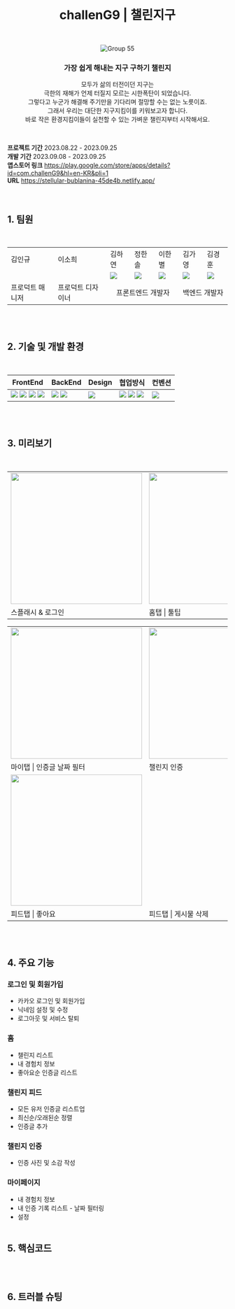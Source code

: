 <div align=center>
  
  # challenG9  |  챌린지구
  <br>
  
  ![Group 55](https://github.com/whatever-mentoring/Dopamine_Frontend/assets/108985221/4afa28c1-239a-421e-87f1-81c14c7d8e26)
  ### 가장 쉽게 해내는 지구 구하기 챌린지
  모두가 삶의 터전이던 지구는<br>
  극한의 재해가 언제 터질지 모르는 시한폭탄이 되었습니다.<br>
  그렇다고 누군가 해결해 주기만을 기다리며 절망할 수는 없는 노릇이죠.<br>
  그래서 우리는 대단한 지구지킴이를 키워보고자 합니다.<br>
  바로 작은 환경지킴이들이 실천할 수 있는 가벼운 챌린지부터 시작해서요.<br>
</div>
<br>

**프로젝트 기간** 2023.08.22 - 2023.09.25<br>
**개발 기간** 2023.09.08 - 2023.09.25<br>
**앱스토어 링크** https://play.google.com/store/apps/details?id=com.challenG9&hl=en-KR&pli=1<br>
**URL** https://stellular-bublanina-45de4b.netlify.app/
<br>
<br>
<br>

## 1. 팀원

<br>
<table>
  <tr>
    <td> 김인규 </td>
    <td> 이소희 </td>
    <td> 김하연 </td>
    <td> 정한솔 </td>
    <td> 이한별 </td>
    <td> 김가영 </td>
    <td> 김경훈 </td>
  </tr>
  <tr>
    <td></td>
    <td></td>
    <td><a href="https://github.com/KimHayeon1"><img src="https://img.shields.io/badge/GitHub-181717?style=flat&logo=GitHub&logoColor=white"/></a></td>
    <td><a href="https://github.com/Jhsol3077"><img src="https://img.shields.io/badge/GitHub-181717?style=flat&logo=GitHub&logoColor=white"/></a></td>
    <td><a href="https://github.com/sb-77"><img src="https://img.shields.io/badge/GitHub-181717?style=flat&logo=GitHub&logoColor=white"/></a></td>
    <td><a href="https://github.com/gabang2"><img src="https://img.shields.io/badge/GitHub-181717?style=flat&logo=GitHub&logoColor=white"/></a></td>
    <td><a href="https://github.com/KarmaPol"><img src="https://img.shields.io/badge/GitHub-181717?style=flat&logo=GitHub&logoColor=white"/></a></td>
  </tr>
  <tr>
    <td> 프로덕트 매니저 </td>
    <td> 프로덕트 디자이너 </td>
    <td colspan="3" style="text-align: center;"> 프론트엔드 개발자</td>
    <td colspan="2"> 백엔드 개발자 </td>
  </tr>
</table>
<br>
<br>

## 2. 기술 및 개발 환경

<br>

| FrontEnd                                                                                                                                                                                                                                                                                                                                                                                                                                              | BackEnd                                                                                                                                                                                      | Design                                                                                             | 협업방식                                                                                                                                                                                                                                                                                                             | 컨벤션                                                                                                       |
| ----------------------------------------------------------------------------------------------------------------------------------------------------------------------------------------------------------------------------------------------------------------------------------------------------------------------------------------------------------------------------------------------------------------------------------------------------- | -------------------------------------------------------------------------------------------------------------------------------------------------------------------------------------------- | -------------------------------------------------------------------------------------------------- | -------------------------------------------------------------------------------------------------------------------------------------------------------------------------------------------------------------------------------------------------------------------------------------------------------------------- | ------------------------------------------------------------------------------------------------------------ |
| <img src="https://img.shields.io/badge/React-61DAFB?style=flat-square&logo=React&logoColor=black"> <img src="https://img.shields.io/badge/ReactNative-61DAFB?style=flat-square&logo=React&logoColor=black"> <img src="https://img.shields.io/badge/styledcomponents-CC6699?style=flat-square&logo=styledcomponents&logoColor=white"> <img src="https://img.shields.io/badge/JavaScript-F7DF1E.svg?style=flat-square&logo=JavaScript&logoColor=black"> | <img src="https://img.shields.io/badge/RESTful API-02B550.svg?style=flat-square"> <img src="https://img.shields.io/badge/Swagger-85EA2D.svg?style=flat-square&logo=Swagger&logoColor=black"> | <img src="https://img.shields.io/badge/figma-FBCEB1?style=flat-square&logo=figma&logoColor=white"> | <img src="https://img.shields.io/badge/GitHub-181717?style=flat-square&logo=GitHub&logoColor=white"> <img src="https://img.shields.io/badge/Notion-000000.svg?style=flat-square&logo=Notion&logoColor=white"> <img src="https://img.shields.io/badge/Discord-5865F2?style=flat-square&logo=Discord&logoColor=white"> | <img src="https://img.shields.io/badge/Prettier-F7B93E.svg?style=flat-square&logo=Prettier&logoColor=black"> |

<br>
<br>

## 3. 미리보기

<br>
<table>
  <tr>
    <td><img src="https://github.com/whatever-mentoring/Dopamine_Frontend/assets/108985221/4062a7e4-6352-4a05-b439-1c46b19626ab" width="300px"></td>
    <td><img src="https://github.com/whatever-mentoring/Dopamine_Frontend/assets/108985221/97f2c24c-367e-4d93-acf2-a05549dc8793" width="300px"></td>
  </tr>
  <tr>
    <td> 스플래시 & 로그인 </td>
    <td> 홈탭 | 툴팁 </td>
  </tr>
<table>
  <tr>
    <td><img src="https://github.com/whatever-mentoring/Dopamine_Frontend/assets/108985221/7287a229-bf98-47bb-8cbe-ef0248a5431c" width="300px"></td>
    <td><img src="https://github.com/whatever-mentoring/Dopamine_Frontend/assets/108985221/7ba04b48-0bac-42bc-a989-751953bca958" width="300px"></td>
  </tr>
  <tr>
    <td> 마이탭 | 인증글 날짜 필터 </td>
    <td> 챌린지 인증 </td>
  </tr>
  <tr>
    <td><img src="https://github.com/whatever-mentoring/Dopamine_Frontend/assets/108985221/4c589b5a-8a51-4647-850c-38e851526163" width="300px"></td>
  </tr>
  <tr>
    <td> 피드탭 | 좋아요 </td>
    <td> 피드탭 | 게시물 삭제 </td>
  </tr>
</table>
<br>
<br>

## 4. 주요 기능
### 로그인 및 회원가입

- 카카오 로그인 및 회원가입
- 닉네임 설정 및 수정
- 로그아웃 및 서비스 탈퇴

### 홈

- 챌린지 리스트
- 내 경험치 정보
- 좋아요순 인증글 리스트

### 챌린지 피드

- 모든 유저 인증글 리스트업
- 최신순/오래된순 정렬
- 인증글 추가

### 챌린지 인증

- 인증 사진 및 소감 작성

### 마이페이지

- 내 경험치 정보
- 내 인증 기록 리스트 - 날짜 필터링
- 설정
  <br>
  <br>

## 5. 핵심코드

<br>
<br>

## 6. 트러블 슈팅

<br>
